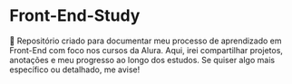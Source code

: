 # Front-End-Study
📌 Repositório criado para documentar meu processo de aprendizado em Front-End com foco nos cursos da Alura. Aqui, irei compartilhar projetos, anotações e meu progresso ao longo dos estudos. Se quiser algo mais específico ou detalhado, me avise!
